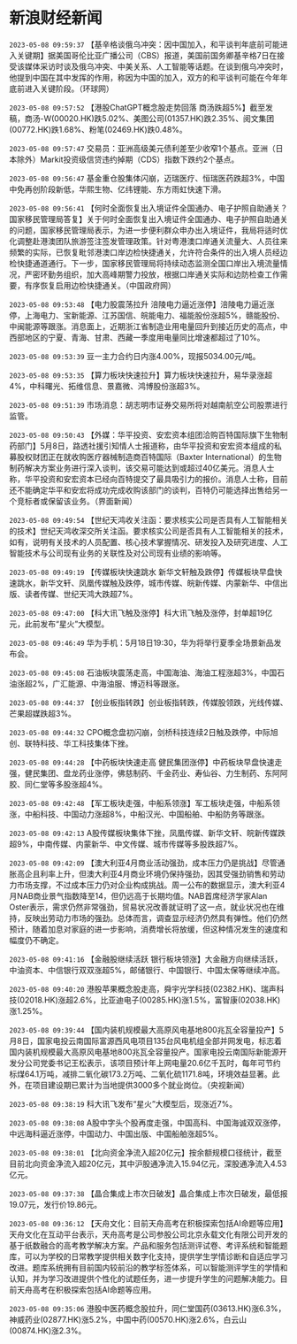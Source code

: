 # 新浪财经新闻
`2023-05-08 09:59:37` 【基辛格谈俄乌冲突：因中国加入，和平谈判年底前可能进入关键期】据美国哥伦比亚广播公司（CBS）报道，美国前国务卿基辛格7日在接受该媒体采访时谈及俄乌冲突、中美关系、人工智能等话题。在谈到俄乌冲突时，他提到中国在其中发挥的作用，称因为中国的加入，双方的和平谈判可能在今年年底前进入关键阶段。（环球网）

`2023-05-08 09:57:52` 【港股ChatGPT概念股走势回落 商汤跌超5%】截至发稿，商汤-W(00020.HK)跌5.02%、美图公司(01357.HK)跌2.35%、阅文集团(00772.HK)跌1.68%、粉笔(02469.HK)跌0.48%。

`2023-05-08 09:57:47` 交易员：亚洲高级美元债利差至少收窄1个基点。亚洲（日本除外）Markit投资级信贷违约掉期（CDS）指数下跌约2个基点。

`2023-05-08 09:56:47` 基金重仓股集体闪崩，迈瑞医疗、恒瑞医药跌超3%，中国中免再创阶段新低，华熙生物、亿纬锂能、东方雨虹快速下滑。

`2023-05-08 09:56:41` 【何时全面恢复出入境证件全国通办、电子护照自助通关？国家移民管理局答复】关于何时全面恢复出入境证件全国通办、电子护照自助通关的问题，国家移民管理局表示，为进一步便利群众申办出入境证件，我局将适时优化调整赴港澳团队旅游签注签发管理政策。针对粤港澳口岸通关流量大、人员往来频繁的实际，已恢复毗邻港澳口岸边检快捷通关，允许符合条件的出入境人员经边检快捷通道通行。下一步，国家移民管理局将持续动态监测全国口岸出入境流量情况，严密环勤务组织，加大高峰期警力投放，根据口岸通关实际和边防检查工作需要，有序恢复启用边检快捷通关。（中国政府网）

`2023-05-08 09:53:48` 【电力股震荡拉升 涪陵电力逼近涨停】涪陵电力逼近涨停，上海电力、宝新能源、江苏国信、皖能电力、福能股份涨超5%，赣能股份、中闽能源等跟涨。消息面上，近期浙江省制造业用电量回升到接近历史的高点，中西部地区的宁夏、青海、甘肃、西藏一季度用电量同比增速都超过了10%。

`2023-05-08 09:53:39` 豆一主力合约日内涨4.00%，现报5034.00元/吨。

`2023-05-08 09:53:35` 【算力板块快速拉升】算力板块快速拉升，易华录涨超4%，中科曙光、拓维信息、景嘉微、鸿博股份涨超3%。

`2023-05-08 09:51:39` 市场消息：胡志明市证券交易所将对越南航空公司股票进行监管。

`2023-05-08 09:50:43` 【外媒：华平投资、安宏资本组团洽购百特国际旗下生物制药部门】5月8日，路透社援引知情人士报道称，由华平投资和安宏资本组成的私募股权财团正在就收购医疗器械制造商百特国际（Baxter International）的生物制药解决方案业务进行深入谈判，该交易可能达到或超过40亿美元。消息人士称，华平投资和安宏资本已经向百特提交了最具吸引力的报价。消息人士称，目前还不能确定华平和安宏将成功完成收购该部门的谈判，百特仍可能选择出售给另一个竞标者或保留该业务。（界面新闻）

`2023-05-08 09:49:54` 【世纪天鸿收关注函：要求核实公司是否具有人工智能相关的技术】世纪天鸿收深交所关注函。要求核实公司是否具有人工智能相关的技术，如有，说明有关技术的人员配置、核心技术掌握情况、研发投入及研究进度、人工智能技术与公司现有业务的关联性及对公司现有业绩的影响等。

`2023-05-08 09:49:19` 【传媒板块快速跳水 新华文轩触及跌停】传媒板块早盘快速跳水，新华文轩、凤凰传媒触及跌停，城市传媒、皖新传媒、内蒙新华、中信出版、读者传媒、世纪天鸿大跌超7%。

`2023-05-08 09:47:00` 【科大讯飞触及涨停】科大讯飞触及涨停，封单超19亿元，此前发布“星火”大模型。

`2023-05-08 09:46:49` 华为手机：5月18日19:30，华为将举行夏季全场景新品发布会。

`2023-05-08 09:45:08` 石油板块震荡走高，中国海油、海油工程涨超3%，中国石油涨超2%，广汇能源、中海油服、博迈科等跟涨。

`2023-05-08 09:44:37` 【创业板指转跌】创业板指转跌，传媒股领跌，光线传媒、芒果超媒跌超3%。

`2023-05-08 09:44:32` CPO概念盘初闪崩，剑桥科技连续2日触及跌停，中际旭创、联特科技、华工科技集体下挫。

`2023-05-08 09:44:28` 【中药板块快速走高 健民集团涨停】中药板块早盘快速走强，健民集团、盘龙药业涨停，佛慈制药、千金药业、寿仙谷、力生制药、东阿阿胶、同仁堂等多股涨超4%。

`2023-05-08 09:42:48` 【军工板块走强，中船系领涨】军工板块走强，中船系领涨，中船科技、中国动力涨超8%，中船汉光、中国船舶、中船防务等跟涨。

`2023-05-08 09:42:13` A股传媒板块集体下挫，凤凰传媒、新华文轩、皖新传媒跌超9%，中南传媒、内蒙新华、中文传媒、城市传媒等多股跌超7%。

`2023-05-08 09:42:09` 【澳大利亚4月商业活动强劲，成本压力仍是挑战】尽管通胀高企且利率上升，但澳大利亚4月商业环境仍保持强劲，因其受强劲销售和劳动力市场支撑，不过成本压力仍对企业构成挑战。周一公布的数据显示，澳大利亚4月NAB商业景气指数降至14，但仍远高于长期均值。NAB首席经济学家Alan Oster表示，需求仍然非常强劲，贸易状况改善就证明了这一点，就业状况也在维持，反映出劳动力市场的强劲。总体而言，调查显示经济仍然具有弹性。他们仍然预计，随着加息对家庭的进一步影响，消费增长将放缓，但这种情况发生的速度和幅度仍不确定。

`2023-05-08 09:41:16` 【金融股继续活跃 银行板块领涨】大金融方向继续活跃，中油资本、中信银行双双涨超5%，邮储银行、中国银行、中国太保等继续冲高。

`2023-05-08 09:40:20` 港股苹果概念股走高，舜宇光学科技(02382.HK)、瑞声科技(02018.HK)涨超2.6%，比亚迪电子(00285.HK)涨1.5%，富智康(02038.HK)涨1.25%。

`2023-05-08 09:39:44` 【国内装机规模最大高原风电基地800兆瓦全容量投产】5月8日，国家电投云南国际富源西风电项目135台风电机组全部并网发电，标志着国内装机规模最大高原风电基地800兆瓦全容量投产。国家电投云南国际新能源开发分公司党委书记王松表示，该项目预计年上网电量20.6亿千瓦时，每年可节约标煤64.1万吨，减排二氧化碳173.2万吨、二氧化硫1171.8吨，环境效益显著。此外，在项目建设期已累计为当地提供3000多个就业岗位。（央视新闻）

`2023-05-08 09:38:19` 科大讯飞发布“星火”大模型后，现涨近7%。

`2023-05-08 09:38:08` A股中字头个股再度走强，中国高科、中国海诚双双涨停，中远海科逼近涨停，中国动力、中国出版、中国船舶涨超5%。

`2023-05-08 09:38:01` 【北向资金净流入超20亿元】按余额规模口径统计，截至目前北向资金净流入超20亿元，其中沪股通净流入15.94亿元，深股通净流入4.53亿元。

`2023-05-08 09:37:38` 【晶合集成上市次日破发】晶合集成上市次日破发，最低报19.07元，发行价19.86元。

`2023-05-08 09:36:12` 【天舟文化：目前天舟高考在积极探索包括AI命题等应用】天舟文化在互动平台表示，天舟高考是公司参股公司北京永载文化有限公司开发的基于纸数融合的高考教学解决方案。产品和服务包括测评试卷、考评系统和智能题库，可以为学校的日常教学提供相关数字化支持，提供学生学情诊断和自适应学习改进。题库系统拥有目前国内较前沿的教学标签体系，可以智能测评学生的学情和认知，并为学习改进提供个性化的试题任务，进一步提升学生的问题解决能力。目前天舟高考在积极探索包括AI命题等应用。

`2023-05-08 09:35:06` 港股中医药概念股拉升，同仁堂国药(03613.HK)涨6.3%，神威药业(02877.HK)涨5.2%，中国中药(00570.HK)涨2.6%，白云山(00874.HK)涨2.3%。

